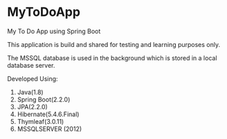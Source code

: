 # MyToDoApp
My To Do App using Spring Boot

This application is build and shared for testing and learning purposes only.

The MSSQL database is used in the background which is stored in a local database server.

Developed Using:

1. Java(1.8)
2. Spring Boot(2.2.0)
3. JPA(2.2.0)
4. Hibernate(5.4.6.Final)
5. Thymleaf(3.0.11)
6. MSSQLSERVER (2012)
